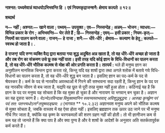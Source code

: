 **नाश्नत: पथ्यमेवान्नं व्याधयोऽभिभवन्ति हि ।** **एवं नियमकृद्राजन्शनै: क्षेमाय कल्पते ॥ १२॥** 

**शब्दार्थ** 

**न—** **नहीं** **; अश्नत:—** **खाने वाला** **; पथ्यम्—** **उपयुक्त** **; एव—** **निस्सन्देह** **; अन्नम्—** **भोजन** **; व्याधय:—** **विभिन्न प्रकार के रोग** **;** **अभिभवन्ति—** **घेर लेते हैं** **; हि—** **निस्सन्देह** **; एवम्—** **इसी प्रकार** **; नियम-कृत्—** **नियमों का पालन करने वाला** **; राजन्—** **हे** **राजा** **; शनै:—** **धीरे-धीरे** **; क्षेमाय—** **कल्याण के हेतु** **; कल्पते—** **स्वस्थ हो जाता है।** **.** 

**हे राजन्! यदि रुग्ण व्यक्ति वैद्य द्वारा बताया गया शुद्ध अदूषित अन्न खाता है, तो वह** **धीरे-धीरे अच्छा हो जाता है और तब रोग का संक्रमण उसे छू तक नहीं पाता। इसी तरह** **यदि कोई ज्ञान के विधि-विधानों का पालन करता है, तो वह धीरे-धीरे भौतिक कल्मष से** **मोक्ष की ओर प्रगति करता है।** **तात्पर्य :** भले ही मनुष्य ज्ञान का अनुशीलन मानसिक चिन्तन द्वारा करता रहे, किन्तु यदि वह शाषों द्वारा तथा अगले श्लोक में बताये गये विधि-विधानों का पालन करता है, तो वह धीरे-धीरे शुद्ध बन जाता है। इसलिए ज्ञान का पद-कर्म के पद से श्रेयस्कर है। कर्म के पद से नारकीय अवस्थाओं में गिरने की सश्भावना सदा रहती है, किन्तु ज्ञान के पद पर वह नारकीय जीवन से बच जाता है, यद्यपि वह छूत से पूरी तरह मुक्त नहीं हुआ होता। कठिनाई यह है कि ज्ञान के पद पर मनुष्य यह सोचता है कि वह मुक्त हो चुका है और नारायण या भगवान् बन चुका है। अज्ञान का यह दूसरा चरण है। *येऽन्येऽरविन्दाक्ष विमुक्तमानिन* *स्त्वय्यस्तभावाद् अविशुद्धबुद्धय:।* *आरुह्य कृच्छ्रेण परं पदं तत:* *पतन्त्यधोऽना²तयुष्मदङ्घ्रय: ॥* (भागवत ** १०.२.३२) अज्ञानवश मनुष्य अपने को भौतिक कल्मष से मुक्त सोचता है, जबकि वास्तव में वह ऐसा होता नहीं। इसलिए ब्रह्मज्ञान तक ऊपर उठ जाने पर भी मनुष्य नीचे गिर जाता है, क्योंकि वह कृष्ण के चरणकमलों की शरण ग्रहण नहीं की होती। तो भी ज्ञानीजन कम से कम यह तो जानते हैं कि क्या पाप है और क्या पुण्य है और वे शाषों के आदेशों के अनुसार अति सतर्कतापूर्वक कर्म करते हैं।  
